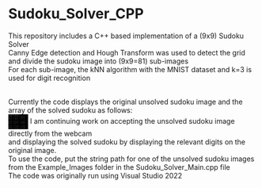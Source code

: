 # Sudoku_Solver_CPP</br>
This repository includes a C++ based implementation of a (9x9) Sudoku Solver </br>
Canny Edge detection and Hough Transform was used to detect the grid and divide the sudoku image into (9x9=81) sub-images</br>
For each sub-image, the kNN algorithm with the MNIST dataset and k=3 is used for digit recognition</br></br>

Currently the code displays the original unsolved sudoku image and the array of the solved sudoku as follows:</br>
<img align="center" src="https://github.com/magrenimish/Sudoku_Solver_CPP/blob/main/Example_Images/Sudoku0_solved.png" alt="nimish magre" height="30" width="40" /></a>
I am continuing work on accepting the unsolved sudoku image directly from the webcam</br>
and displaying the solved sudoku by displaying the relevant digits on the original image.</br>
To use the code, put the string path for one of the unsolved sudoku images from the Example_Images folder in the Sudoku_Solver_Main.cpp file </br>
The code was originally run using Visual Studio 2022


